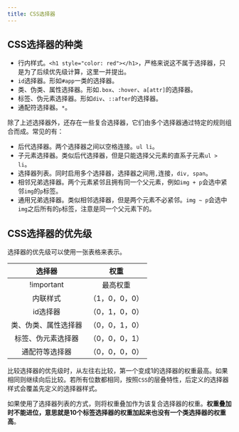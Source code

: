 ```yaml
---
title: CSS选择器
---
```


## CSS选择器的种类

- 行内样式。`<h1 style="color: red"></h1>`，严格来说这不属于选择器，只是为了后续优先级计算，这里一并提出。
- `id`选择器。形如`#app`一类的选择器。
- 类、伪类、属性选择器。形如`.box`、`:hover`、`a[attr]`的选择器。
- 标签、伪元素选择器。形如`div`、`::after`的选择器。
- 通配符选择器。`*`。

除了上述选择器外，还存在一些复合选择器，它们由多个选择器通过特定的规则组合而成。常见的有：

- 后代选择器。两个选择器之间以空格连接。`ul li`。
- 子元素选择器。类似后代选择器，但是只能选择父元素的直系子元素`ul > li`。
- 选择器列表。同时启用多个选择器，选择器之间用`,`连接，`div, span`。
- 相邻兄弟选择器。两个元素紧邻且拥有同一个父元素，例如`img + p`会选中紧邻`img`的`p`标签。
- 通用兄弟选择器。类似相邻选择器，但是两个元素不必紧邻。`img ~ p`会选中`img`之后所有的`p`标签，注意是同一个父元素下的。

## CSS选择器的优先级

选择器的优先级可以使用一张表格来表示。

|        选择器        |    权重     |
|:-----------------:|:---------:|
|    !important     |   最高权重    |
|       内联样式        | （1，0，0，0） |
|       id选择器       | （0，1，0，0） |
|类、伪类、属性选择器         | （0，0，1，0） |
|     标签、伪元素选择器     | （0，0，0，1） |
|      通配符等选择器      | （0，0，0，0） |

比较选择器的优先级时，从左往右比较，第一个变成1的选择器的权重最高。如果相同则继续向后比较。若所有位数都相同，按照`CSS`的层叠特性，后定义的选择器样式会覆盖先定义的选择器样式。

如果使用了选择器列表的方式，则将权重叠加作为该复合选择器的权重。**权重叠加时不能进位，意思就是10个标签选择器的权重加起来也没有一个类选择器的权重高**。

